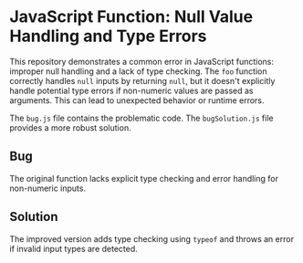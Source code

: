 # JavaScript Function: Null Value Handling and Type Errors

This repository demonstrates a common error in JavaScript functions: improper null handling and a lack of type checking.  The `foo` function correctly handles `null` inputs by returning `null`, but it doesn't explicitly handle potential type errors if non-numeric values are passed as arguments.  This can lead to unexpected behavior or runtime errors.

The `bug.js` file contains the problematic code. The `bugSolution.js` file provides a more robust solution.

## Bug
The original function lacks explicit type checking and error handling for non-numeric inputs.

## Solution
The improved version adds type checking using `typeof` and throws an error if invalid input types are detected.